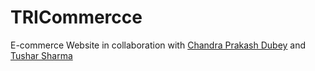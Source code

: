 # TRICommercce
E-commerce Website in collaboration with <a href="https://github.com/chandrdubey/">Chandra Prakash Dubey</a> and <a href="https://github.com/tushar1999sharma">Tushar Sharma</a>
